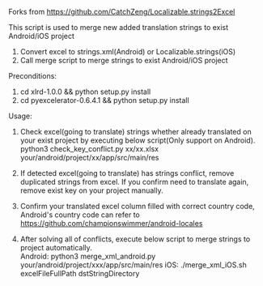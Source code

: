 Forks from https://github.com/CatchZeng/Localizable.strings2Excel

This script is used to merge new added translation strings to exist Android/iOS project
 1. Convert excel to strings.xml(Android) or Localizable.strings(iOS)
 2. Call merge script to merge strings to exist Android/iOS project


Preconditions:
1. cd xlrd-1.0.0 && python setup.py install
2. cd pyexcelerator-0.6.4.1 && python setup.py install

Usage:
1. Check excel(going to translate) strings whether already translated on your exist project by executing below script(Only support on Android).  
   python3   check_key_conflict.py   xx/xx.xlsx   your/android/project/xx/app/src/main/res

2. If detected excel(going to translate) has strings conflict, remove duplicated strings from excel.
   If you confirm need to translate again, remove exist key on your project manually.

3. Confirm your translated excel column filled with correct country code, Android's country code can refer to https://github.com/championswimmer/android-locales

4. After solving all of conflicts, execute below script to merge strings to project automatically.  
   Android:  python3 merge_xml_android.py  your/android/project/xxx/app/src/main/res
   iOS:      ./merge_xml_iOS.sh excelFileFullPath dstStringDirectory